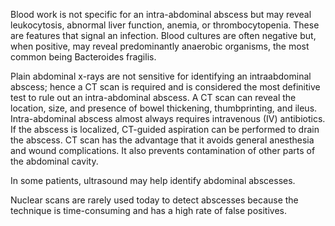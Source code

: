 Blood work is not specific for an intra-abdominal abscess but may reveal leukocytosis, abnormal liver function, anemia, or thrombocytopenia. These are features that signal an infection. Blood cultures are often negative but, when positive, may reveal predominantly anaerobic organisms, the most common being Bacteroides fragilis.

Plain abdominal x-rays are not sensitive for identifying an intraabdominal abscess; hence a CT scan is required and is considered the most definitive test to rule out an intra-abdominal abscess. A CT scan can reveal the location, size, and presence of bowel thickening, thumbprinting, and ileus. Intra-abdominal abscess almost always requires intravenous (IV) antibiotics. If the abscess is localized, CT-guided aspiration can be performed to drain the abscess. CT scan has the advantage that it avoids general anesthesia and wound complications. It also prevents contamination of other parts of the abdominal cavity.

In some patients, ultrasound may help identify abdominal abscesses.

Nuclear scans are rarely used today to detect abscesses because the technique is time-consuming and has a high rate of false positives.